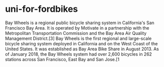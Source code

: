 # uni-for-fordbikes
Bay Wheels is a regional public bicycle sharing system in California's San Francisco Bay Area. It is operated by Motivate in a partnership with the Metropolitan Transportation Commission and the Bay Area Air Quality Management District.[3] Bay Wheels is the first regional and large-scale bicycle sharing system deployed in California and on the West Coast of the United States. It was established as Bay Area Bike Share in August 2013. As of January 2018, the Bay Wheels system had over 2,600 bicycles in 262 stations across San Francisco, East Bay and San Jose.[1

